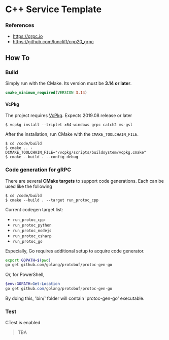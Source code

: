 # C++ Service Template

### References

* https://grpc.io
* https://github.com/luncliff/cpp20_grpc

## How To

### Build

Simply run with the CMake. Its version must be **3.14 or later**.

```cmake
cmake_minimum_required(VERSION 3.14)
```

#### VcPkg

The project requires [VcPkg](https://github.com/microsoft/vcpkg). Expects 2019.08 release or later

```console
$ vcpkg install --triplet x64-windows grpc catch2 ms-gsl
```

After the installation, run CMake with the `CMAKE_TOOLCHAIN_FILE`.

```console
$ cd /code/build
$ cmake .. -DCMAKE_TOOLCHAIN_FILE="/vcpkg/scripts/buildsystem/vcpkg.cmake"
$ cmake --build . --config debug
```

### Code generation for gRPC 

There are several **CMake targets** to support code generations. Each can be used like the following

```console
$ cd /code/build
$ cmake --build . --target run_protoc_cpp
```

Current codegen target list:
* `run_protoc_cpp`
* `run_protoc_python`
* `run_protoc_nodejs`
* `run_protoc_csharp`
* `run_protoc_go`

Especially, Go requires additional setup to acquire code generator.

```sh
export GOPATH=$(pwd)
go get github.com/golang/protobuf/protoc-gen-go
```

Or, for PowerShell, 

```ps1
$env:GOPATH=Get-Location
go get github.com/golang/protobuf/protoc-gen-go
```

By doing this, 'bin/' folder will contain 'protoc-gen-go' executable.

### Test

CTest is enabled

> TBA

